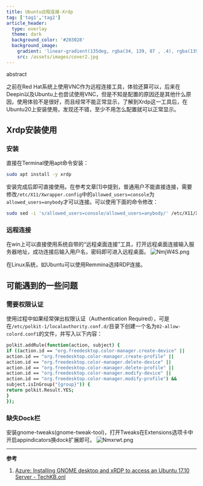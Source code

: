 ```yaml
---
title: Ubuntu远程连接-Xrdp
tag: ['tag1','tag2']
article_header:
  type: overlay
  theme: dark
  background_color: '#203028'
  background_image:
    gradient: 'linear-gradient(135deg, rgba(34, 139, 87 , .4), rgba(139, 34, 139, .4))'
    src: /assets/images/cover2.jpg
---
```


abstract

<!--more-->

之前在Red Hat系统上使用VNC作为远程连接工具，体验还算可以，后来在Deepin以及Ubuntu上也尝试使用VNC，但是不知是配置的原因还是其他什么原因，使用体验不是很好，而且经常不能正常显示，了解到Xrdp这一工具后，在Ubuntu20上安装使用，发现还不错，至少不用怎么配置就可以正常显示。

## Xrdp安装使用

###  安装
直接在Terminal使用apt命令安装：
```bash
sudo apt install -y xrdp
```
安装完成后即可直接使用。在参考文章[1]中提到，普通用户不能直接连接，需要修改`/etc/X11/Xwrapper.config`中的`allowed_users=console`为`allowed_users=anybody`才可以连接。可以使用下面的命令修改：
```bash
sudo sed -i 's/allowed_users=console/allowed_users=anybody/' /etc/X11/Xwrapper.config
```
### 远程连接
在win上可以直接使用系统自带的“远程桌面连接”工具，打开远程桌面连接输入服务器地址，成功连接后输入用户名，密码即可进入远程桌面。
![NmjW4S.png](https://s1.ax1x.com/2020/06/18/NmjW4S.png)

在Linux系统，如Ubuntu可以使用Remmina选择RDP连接。

## 可能遇到的一些问题

### 需要权限认证 
使用过程中如果经常弹出权限认证（Authentication Required），可是在`/etc/polkit-1/localauthority.conf.d/`目录下创建一个名为`02-allow-colord.conf1`的文件，并写入以下内容：
```bash
polkit.addRule(function(action, subject) {
if ((action.id == "org.freedesktop.color-manager.create-device" ||
action.id == "org.freedesktop.color-manager.create-profile" ||
action.id == "org.freedesktop.color-manager.delete-device" ||
action.id == "org.freedesktop.color-manager.delete-profile" ||
action.id == "org.freedesktop.color-manager.modify-device" ||
action.id == "org.freedesktop.color-manager.modify-profile") &&
subject.isInGroup("{group}")) {
return polkit.Result.YES;
}
});
```

### 缺失Dock栏
安装gnome-tweaks(gnome-tweak-tool)，打开Tweaks在Extensions选项卡中开启appindicators换dock扩展即可。
![Nmxrwt.png](https://s1.ax1x.com/2020/06/18/Nmxrwt.png)

---

**参考**
1. [Azure: Installing GNOME desktop and xRDP to access an Ubuntu 17.10 Server - TechKB.onl]( https://www.techkb.onl/azure-installing-gnome-desktop-and-xrdp-to-access-an-ubuntu-1710-server/)
